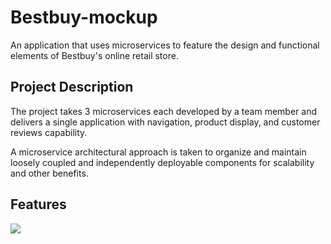 # Bestbuy-mockup

An application that uses microservices to feature the design and functional elements of Bestbuy's online retail store.

## Project Description

The project takes 3 microservices each developed by a team member and delivers a single application with navigation, product display, and customer reviews capability.

A microservice architectural approach is taken to organize and maintain loosely coupled and independently deployable components for scalability and other benefits.

## Features

![](https://github.com/CodyPenny/addGif_1/blob/master/bestbuy_lg-min.gif)
